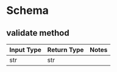 # Schema

## validate method
Input Type | Return Type | Notes
------------ | ------------- | -------------
str | str |
